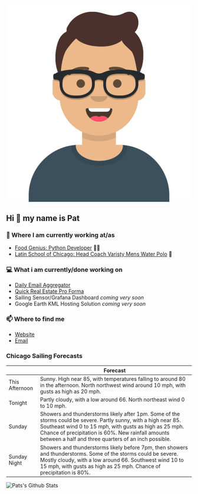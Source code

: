 [![Social banner for p-j-falconer](https://raw.githubusercontent.com/P-J-FALCONER/P-J-FALCONER/master/assets/avataaars.svg)](https://patfalconer.com/)
## Hi :wave: my name is Pat

### 💼 Where I am currently working at/as
- [Food Genius: Python Developer](https://getfoodgenius.com/) 🍔🐍
- [Latin School of Chicago: Head Coach Varisty Mens Water Polo](https://www.latinschool.org/) 🤽


### 💻 What i am currently/done working on
 - [Daily Email Aggregator](https://github.com/P-J-FALCONER/dott_daily_mail)
 - [Quick Real Estate Pro Forma](https://github.com/P-J-FALCONER/henry)
 - Sailing Sensor/Grafana Dashboard *coming very soon*
 - Google Earth KML Hosting Solution *coming very soon*

### 📫 Where to find me
 - [Website](https://patfalconer.com/)
 - [Email](mailto:patrick.j.falconer@gmail.com)


### Chicago Sailing Forecasts
|   | Forecast  |
|---|---|
| This Afternoon | Sunny. High near 85, with temperatures falling to around 80 in the afternoon. North northwest wind around 10 mph, with gusts as high as 20 mph. |
| Tonight | Partly cloudy, with a low around 66. North northeast wind 0 to 10 mph. |
| Sunday | Showers and thunderstorms likely after 1pm. Some of the storms could be severe. Partly sunny, with a high near 85. Southeast wind 0 to 15 mph, with gusts as high as 25 mph. Chance of precipitation is 60%. New rainfall amounts between a half and three quarters of an inch possible. |
| Sunday Night | Showers and thunderstorms likely before 7pm, then showers and thunderstorms. Some of the storms could be severe. Mostly cloudy, with a low around 66. Southwest wind 10 to 15 mph, with gusts as high as 25 mph. Chance of precipitation is 80%. |

![Pats's Github Stats](https://github-readme-stats.vercel.app/api?username=p-j-falconer&show_icons=true&theme=radical)
